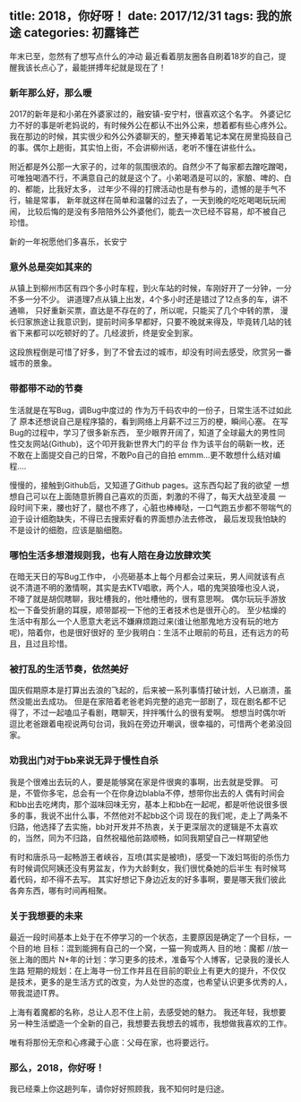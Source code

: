 title: 2018，你好呀！
date: 2017/12/31
tags: 我的旅途
categories: 初露锋芒
---
年末已至，忽然有了想写点什么的冲动
最近看着朋友圈各自刷着18岁的自己，提醒我该长点心了，最能拼搏年纪就是现在了！<!--more-->

### 新年那么好，那么暖
2017的新年是和小弟在外婆家过的，融安镇-安宁村，很喜欢这个名字。
外婆记忆力不好的事是听老妈说的，有时候外公在都认不出外公来，想着都有些心疼外公。
我在那边的时候，其实很少和外公外婆聊天的，整天捧着笔记本窝在房里捣鼓自己的事。偶尔上趟街，其实怕上街，不会讲柳州话，老听不懂在讲些什么。

附近都是外公那一大家子的，过年的氛围很浓的。自然少不了每家都去蹭吃蹭喝，可唯独喝酒不行，不满意自己的就是这个了。小弟喝酒是可以的，家酿、啤的、白的、都能，比我好太多，
过年少不得的打牌活动也是有参与的，遗憾的是手气不行，输是常事，
新年就这样在简单和温馨的过去了，一天到晚的吃吃喝喝玩玩闹闹，
比较后悔的是没有多陪陪外公外婆他们，能去一次已经不容易，却不被自己珍惜。

新的一年祝愿他们多喜乐，长安宁

### 意外总是突如其来的
从镇上到柳州市区有四个多小时车程，到火车站的时候，车刚好开了一分钟，一分不多一分不少。
讲道理7点从镇上出发，4个多小时还是错过了12点多的车，讲不通嘛，
只好重新买票，直达是不存在的了，所以呢，只能买了几个中转的票，
漫长归家旅途让我意识到，提前时间多早都好，只要不晚就来得及，毕竟转几站的钱省下来都可以吃顿好的了。几经波折，终是安全到家。

这段旅程倒是可惜了好多，到了不曾去过的城市，却没有时间去感受，欣赏另一番城市的景象。

### 带都带不动的节奏
生活就是在写Bug，调Bug中度过的
作为万千码农中的一份子，日常生活不过如此了
原本还想说自己是程序猿的，看到网络上月薪不过三万的梗，瞬间心塞。
在写Bug的过程中，学习了很多新东西，
至少眼界开阔了，知道了全球最大的男性同性交友网站(Github)，这个叩开我新世界大门的平台
作为该平台的萌新一枚，还不敢在上面提交自己的日常，不敢Po自己的自拍
emmm…更不敢想什么结对编程….

慢慢的，接触到Github后，又知道了Github pages。这东西勾起了我的欲望
一想想自己可以在上面随意折腾自己喜欢的页面，刺激的不得了，每天大战至凌晨
一段时间下来，腰也好了，腿也不疼了，心脏也棒棒哒，一口气跑五步都不带喘气的
迫于设计细胞缺失，不得已去搜索好看的界面想办法去修改，
最后发现我怕缺的不是设计的细胞，应该是脑细胞。

### 哪怕生活多想潜规则我，也有人陪在身边放肆欢笑
在暗无天日的写Bug工作中，
小亮砸基本上每个月都会过来玩，男人间就该有点说不清道不明的激情啊，其实是去KTV唱歌，两个人，唱的鬼哭狼嚎也没人说，不嚎了就是胡侃瞎聊，我吐槽我的，他吐槽他的，很有意思啊。
偶尔玩玩手游放松一下备受折磨的耳膜，顺带鄙视一下他的王者技术也是很开心的。
至少枯燥的生活中有那么一个人愿意大老远不嫌麻烦跑过来(谁让他那鬼地方没有玩的地方呢)，陪着你，也是很好很好的
至少我明白：生活不止眼前的苟且，还有远方的苟且，且过且珍惜。

### 被打乱的生活节奏，依然美好
国庆假期原本是打算出去浪的飞起的，后来被一系列事情打破计划，人已崩溃，虽然没能出去成功。
但是在家陪着老爸老妈完整的追完一部剧了，现在剧名都不记得了，不过一起嗑瓜子看剧，瞎聊天，拌拌嘴什么的很有爱啊。
想想当时偶尔听逗比老爸跟着电视说两句台词，我妈在旁边开嘲讽，很幸福的，可惜两个老弟没回家。

### 劝我出门对于bb来说无异于慢性自杀
我是个很难出去玩的人，要是能够窝在家是件很爽的事啊，出去就是受罪。
可是，不管你多宅，总会有一个在你身边blabla不停，想带你出去的人
偶有时间会和bb出去吃烤肉，那个滋味回味无穷，基本上和bb在一起呢，都是听他说很多很多的事，我说不出什么事，不然他对不起bb这个词
现在的我们呢，走上了两条不归路，他选择了去实施，bb对开发并不热衷，关于更深层次的逻辑是不太喜欢的，当然，同为不归路，自然祝福他前路顺畅，如同我期望自己一样期望他

有时和唐杀马一起畅游王者峡谷，互喷(其实是被喷)，感受一下泼妇骂街的杀伤力
有时候调侃阿姨还没有男盆友，作为大龄剩女，我们很忧桑她的后半生
有时候骂着代码，却不得不去写。
其实好想记下身边近友的好多事啊，要是哪天我们彼此各奔东西，哪有时间再相聚。

### 关于我想要的未来
最近一段时间基本上处于在不停学习的一个状态，主要原因是确定了一个目标，一个目的地
目标：混到能拥有自己的一个窝，一猫一狗或两人
目的地：魔都
//放一张上海的图片
N+年的计划：学习更多的技术，准备写个人博客，记录我的漫长人生路
短期的规划：在上海寻一份工作并且在目前的职业上有更大的提升，不仅仅是技术，更多的是生活方式的改变，为人处世的态度，也希望认识更多优秀的人，带我混迹IT界。

上海有着魔都的名称，总让人忍不住上前，去感受她的魅力。
我还年轻，我想要另一种生活塑造一个全新的自己，我想要去我想去的城市，我想做我喜欢的工作。

唯有将那份无奈和心疼藏于心底：父母在家，也将要远行。

### 那么，2018，你好呀！
我已经乘上你这趟列车，请你好好照顾我，我不知何时是归途。